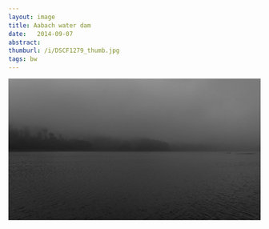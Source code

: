 ```yaml
---
layout: image
title: Aabach water dam
date:   2014-09-07
abstract: 
thumburl: /i/DSCF1279_thumb.jpg
tags: bw
---
```

![](/i/DSCF1279.jpg)

